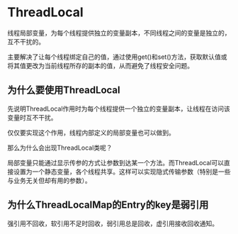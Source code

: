# ThreadLocal

线程局部变量，为每个线程提供独立的变量副本，不同线程之间的变量是独立的，互不干扰的。

主要解决了让每个线程绑定自己的值，通过使用get()和set()方法，获取默认值或将其值更改为当前线程所存的副本的值，从而避免了线程安全问题。

## 为什么要使用ThreadLocal

先说明ThreadLocal作用时为每个线程提供一个独立的变量副本，让线程在访问该变量时互不干扰。

仅仅要实现这个作用，线程内部定义的局部变量也可以做到。

那么为什么会出现ThreadLocal类呢？

局部变量只能通过显示传参的方式让参数到达某一个方法。而ThreadLocal可以直接设置为一个静态变量，各个线程共享。这样可以实现隐式传输参数（特别是一些与业务无关但却有用的参数）。

## 为什么ThreadLocalMap的Entry的key是弱引用

强引用不回收，软引用不足时回收，弱引用总是回收，虚引用接收回收通知。
